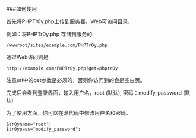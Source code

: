 ###如何使用

首先将PHPTr0y.php上传到服务器，Web可访问目录，

例如：将PHPTr0y.php 存储到服务的:

	/wwwroot/sites/example.com/PHPTr0y.php
	
通过Web访问则是

	http://example.com/PHPTr0y.php?get=phptr0y

注意url中的get参数是必须的，否则你访问到的会是空白页。

完成后会看到登录界面，输入用户名，root (默认), 密码：modify_password (默认)

为了使用方面，你可以在源代码中修改用户名和密码。

	$tr0yname="root";
	$tr0ypass="modify_password";
